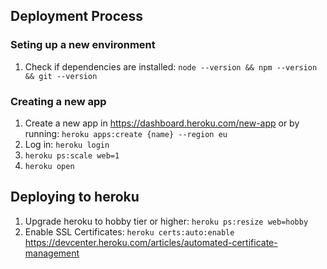 ## Deployment Process

### Seting up a new environment
1. Check if dependencies are installed: `node --version && npm --version && git --version`

### Creating a new app
1. Create a new app in https://dashboard.heroku.com/new-app or by running: `heroku apps:create {name} --region eu`
2. Log in: `heroku login`
3. `heroku ps:scale web=1`
4. `heroku open`

## Deploying to heroku
1. Upgrade heroku to hobby tier or higher: `heroku ps:resize web=hobby`
2. Enable SSL Certificates: `heroku certs:auto:enable` https://devcenter.heroku.com/articles/automated-certificate-management
